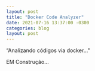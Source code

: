 ```yaml
---
layout: post
title: "Docker Code Analyzer"
date: 2021-07-16 13:37:00 -0300 
categories: blog
layout: post
---
```



“Analizando códigos via docker..."
<!--more-->

EM Construção...

